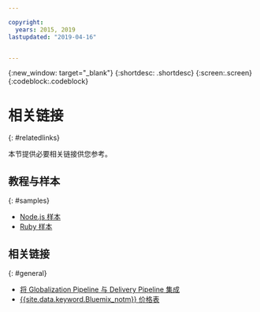 ```yaml
---

copyright:
  years: 2015, 2019
lastupdated: "2019-04-16"


---
```


{:new_window: target="_blank"}
{:shortdesc: .shortdesc}
{:screen:.screen}
{:codeblock:.codeblock}

# 相关链接
{: #relatedlinks}

本节提供必要相关链接供您参考。

## 教程与样本
{: #samples}

* [Node.js 样本](https://github.com/IBM-Bluemix/gp-nodejs-sample)
* [Ruby 样本](https://github.com/IBM-Bluemix/gp-ruby-sample)

## 相关链接
{: #general}

* [将 Globalization Pipeline 与 Delivery Pipeline 集成](https://hub.jazz.net/docs/deploy_ext/#globalize)
* [{{site.data.keyword.Bluemix_notm}} 价格表](https://www.ng.bluemix.net/#/pricing)
